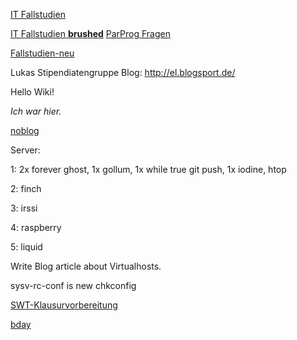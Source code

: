 [IT Fallstudien](/IT-Fallstudien)


[IT Fallstudien **brushed**](/IT-Fallstudien-brushed)
[ParProg Fragen](/ParProg)


[Fallstudien-neu](/Fallstudien-neu)

Lukas Stipendiatengruppe Blog: http://el.blogsport.de/

Hello Wiki!

*Ich war hier.*

[noblog](/noblog)

Server:

1: 2x forever ghost, 1x gollum, 1x while true git push, 1x iodine, htop

2: finch

3: irssi

4: raspberry

5: liquid

Write Blog article about Virtualhosts.

sysv-rc-conf is new chkconfig

[SWT-Klausurvorbereitung](/SWT-Klausurvorbereitung)

[bday](/bday)
